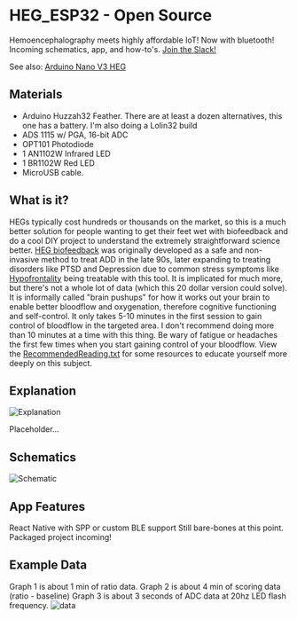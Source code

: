 # HEG_ESP32 - Open Source
Hemoencephalography meets highly affordable IoT! Now with bluetooth! Incoming schematics, app, and how-to's. [Join the Slack!](https://join.slack.com/t/hegopensource/shared_invite/enQtMzg4ODAzODQxMzY1LWUyOGU4N2ZiM2EwM2Y1YzJmMmU0YWFkY2YyMWI1NGJmODA3ZjczOGM0NzI3MjAwOTJkYjY1MTU1MmRmYTJkMjM)

See also:
[Arduino Nano V3 HEG](https://github.com/moothyknight/HEG_Arduino)

## Materials
- Arduino Huzzah32 Feather. There are at least a dozen alternatives, this one has a battery. I'm also doing a Lolin32 build
- ADS 1115 w/ PGA, 16-bit ADC
- OPT101 Photodiode
- 1 AN1102W Infrared LED
- 1 BR1102W Red LED
- MicroUSB cable. 

## What is it?
HEGs typically cost hundreds or thousands on the market, so this is a much better solution for people wanting to get their feet wet with biofeedback and do a cool DIY project to understand the extremely straightforward science better. [HEG biofeedback](https://en.wikipedia.org/wiki/Hemoencephalography) was originally developed as a safe and non-invasive method to treat ADD in the late 90s, later expanding to treating disorders like PTSD and Depression due to common stress symptoms like [Hypofrontality](https://en.wikipedia.org/wiki/Hypofrontality) being treatable with this tool. It is implicated for much more, but there's not a whole lot of data (which this 20 dollar version could solve). It is informally called "brain pushups" for how it works out your brain to enable better bloodflow and oxygenation, therefore cognitive functioning and self-control. It only takes 5-10 minutes in the first session to gain control of bloodflow in the targeted area. I don't recommend doing more than 10 minutes at a time with this thing. Be wary of fatigue or headaches the first few times when you start gaining control of your bloodflow. View the [RecommendedReading.txt](https://github.com/moothyknight/HEG_Arduino/blob/master/RecommendedReading.txt) for some resources to educate yourself more deeply on this subject.

## Explanation
![Explanation](https://raw.githubusercontent.com/moothyknight/HEG_Arduino/master/Pics/HEGExplained.png)

Placeholder...
## Schematics
![Schematic](https://github.com/moothyknight/HEG_ESP32/blob/master/Pictures/HEG_ESP32Arduino_BP.png?raw=true)

## App Features
React Native with SPP or custom BLE support
Still bare-bones at this point.
Packaged project incoming!

## Example Data
Graph 1 is about 1 min of ratio data.
Graph 2 is about 4 min of scoring data (ratio - baseline)
Graph 3 is about 3 seconds of ADC data at 20hz LED flash frequency.
![data](https://github.com/moothyknight/HEG_ESP32/blob/master/Pictures/Screenshot_2019-01-23-21-18-36.jpg?raw=true)
